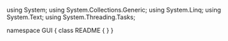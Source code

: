 ﻿using System;
using System.Collections.Generic;
using System.Linq;
using System.Text;
using System.Threading.Tasks;

namespace GUI
{
    class README
    {
    }
}
